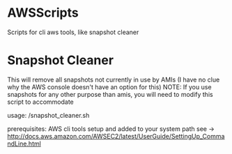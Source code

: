 AWSScripts
==========

Scripts for cli aws tools, like snapshot cleaner

Snapshot Cleaner
================
This will remove all snapshots not currently in use by AMIs (I have no clue why the AWS console doesn't have an option for this)
NOTE: If you use snapshots for any other purpose than amis, you will need to modify this script to accommodate 

usage: <path>/snapshot_cleaner.sh

prerequisites: AWS cli tools setup and added to your system path
see -> http://docs.aws.amazon.com/AWSEC2/latest/UserGuide/SettingUp_CommandLine.html
